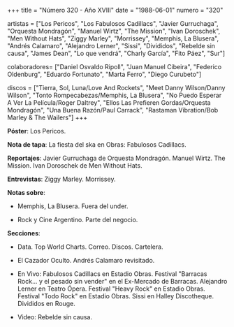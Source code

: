 +++
title = "Número 320 - Año XVIII"
date = "1988-06-01"
numero = "320"

artistas = ["Los Pericos", "Los Fabulosos Cadillacs", "Javier Gurruchaga", "Orquesta Mondragón", "Manuel Wirtz", "The Mission", "Ivan Doroschek", "Men Without Hats", "Ziggy Marley", "Morrissey", "Memphis, La Blusera", "Andrés Calamaro", "Alejandro Lerner", "Sissi", "Divididos", "Rebelde sin causa", "James Dean", "Lo que vendrá", "Charly García", "Fito Páez", "Sur"]

colaboradores= ["Daniel Osvaldo Ripoll", "Juan Manuel Cibeira", "Federico Oldenburg", "Eduardo Fortunato", "Marta Ferro", "Diego Curubeto"]

discos = ["Tierra, Sol, Luna/Love And Rockets", "Meet Danny Wilson/Danny Wilson", "Tonto Rompecabezas/Memphis, La Blusera", "No Puedo Esperar A Ver La Película/Roger Daltrey", "Ellos Las Prefieren Gordas/Orquesta Mondragón", "Una Buena Razón/Paul Carrack", "Rastaman Vibration/Bob Marley & The Wailers"]
+++

**Póster**: Los Pericos.

**Nota de tapa**: La fiesta del ska en Obras: Fabulosos Cadillacs.

**Reportajes**: Javier Gurruchaga de Orquesta Mondragón. Manuel Wirtz. The Mission. Ivan Doroschek de Men Without Hats.

**Entrevistas**: Ziggy Marley. Morrissey. 

**Notas sobre**:

- Memphis, La Blusera. Fuera del under.

- Rock y Cine Argentino. Parte del negocio.

**Secciones**:

- Data. Top World Charts. Correo. Discos. Cartelera.

- El Cazador Oculto. Andrés Calamaro revisitado.

- En Vivo: Fabulosos Cadillacs en Estadio Obras. Festival "Barracas Rock... y el pesado sin vender" en el Ex-Mercado de Barracas. Alejandro Lerner en Teatro Ópera. Festival "Heavy Rock" en Estadio Obras. Festival "Todo Rock" en Estadio Obras. Sissi en Halley Discotheque. Divididos en Rouge. 

- Video: Rebelde sin causa.